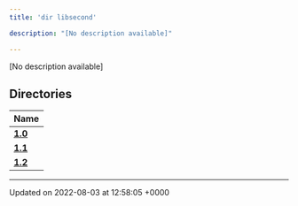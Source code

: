 ```yaml
---
title: 'dir libsecond'

description: "[No description available]"

---
```







[No description available]

## Directories

| Name           |
| -------------- |
| **[1.0](/documentation/code/darkbit/files/dir_4e7d0a7221199b5e3988a802b6a5e37f/#dir-1.0)**  |
| **[1.1](/documentation/code/darkbit/files/dir_d1f2a55f41e415ebe099cfae2057f907/#dir-1.1)**  |
| **[1.2](/documentation/code/darkbit/files/dir_1185cf205eb7c76e1c0c729ff9fd7030/#dir-1.2)**  |






-------------------------------

Updated on 2022-08-03 at 12:58:05 +0000

